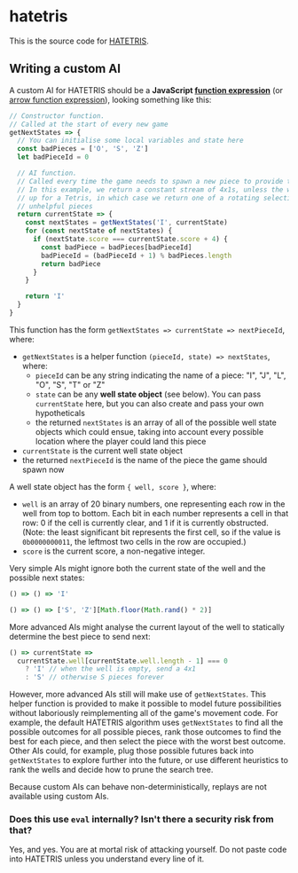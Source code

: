 # hatetris

This is the source code for [HATETRIS](https://qntm.org/hatetris).

## Writing a custom AI

A custom AI for HATETRIS should be a **JavaScript [function expression](https://developer.mozilla.org/en-US/docs/Web/JavaScript/Reference/Operators/function)** (or [arrow function expression](https://developer.mozilla.org/en-US/docs/Web/JavaScript/Reference/Functions/Arrow_functions)), looking something like this:

```js
// Constructor function.
// Called at the start of every new game
getNextStates => {
  // You can initialise some local variables and state here
  const badPieces = ['O', 'S', 'Z']
  let badPieceId = 0

  // AI function.
  // Called every time the game needs to spawn a new piece to provide to the player.
  // In this example, we return a constant stream of 4x1s, unless the well is all set
  // up for a Tetris, in which case we return one of a rotating selection of
  // unhelpful pieces
  return currentState => {
    const nextStates = getNextStates('I', currentState)
    for (const nextState of nextStates) {
      if (nextState.score === currentState.score + 4) {
        const badPiece = badPieces[badPieceId]
        badPieceId = (badPieceId + 1) % badPieces.length
        return badPiece
      }
    }

    return 'I'
  }
}
```

This function has the form `getNextStates => currentState => nextPieceId`, where:

* `getNextStates` is a helper function `(pieceId, state) => nextStates`, where:
  * `pieceId` can be any string indicating the name of a piece: "I", "J", "L", "O", "S", "T" or "Z"
  * `state` can be any **well state object** (see below). You can pass `currentState` here, but you can also create and pass your own hypotheticals
  * the returned `nextStates` is an array of all of the possible well state objects which could ensue, taking into account every possible location where the player could land this piece
* `currentState` is the current well state object
* the returned `nextPieceId` is the name of the piece the game should spawn now

A well state object has the form `{ well, score }`, where:

* `well` is an array of 20 binary numbers, one representing each row in the well from top to bottom. Each bit in each number represents a cell in that row: 0 if the cell is currently clear, and 1 if it is currently obstructed. (Note: the least significant bit represents the first cell, so if the value is `0b0000000011`, the leftmost two cells in the row are occupied.)
* `score` is the current score, a non-negative integer.

Very simple AIs might ignore both the current state of the well and the possible next states:

```js
() => () => 'I'
```

```js
() => () => ['S', 'Z'][Math.floor(Math.rand() * 2)]
```

More advanced AIs might analyse the current layout of the well to statically determine the best piece to send next:

```js
() => currentState =>
  currentState.well[currentState.well.length - 1] === 0
    ? 'I' // when the well is empty, send a 4x1
    : 'S' // otherwise S pieces forever
```

However, more advanced AIs still will make use of `getNextStates`. This helper function is provided to make it possible to model future possibilities without laboriously reimplementing all of the game's movement code. For example, the default HATETRIS algorithm uses `getNextStates` to find all the possible outcomes for all possible pieces, rank those outcomes to find the best for each piece, and then select the piece with the worst best outcome. Other AIs could, for example, plug those possible futures back into `getNextStates` to explore further into the future, or use different heuristics to rank the wells and decide how to prune the search tree.

Because custom AIs can behave non-deterministically, replays are not available using custom AIs.

### Does this use `eval` internally? Isn't there a security risk from that?

Yes, and yes. You are at mortal risk of attacking yourself. Do not paste code into HATETRIS unless you understand every line of it.
